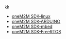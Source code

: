 kk




* [oneM2M SDK-linux](/hello-world/SDK/oneM2M_SDK_linux.md)
* [oneM2M SDK-ARDUINO](oneM2M_SDK_ARDUINO.md)
* [oneM2M SDK-mbed](../oneM2M_SDK_mbed.md)
* [oneM2M SDK-FreeRTOS](oneM2M_SDK_FreeRTOS.md)
